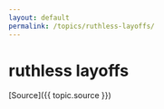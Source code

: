 ```yaml
---
layout: default
permalink: /topics/ruthless-layoffs/
---
```




# ruthless layoffs



[Source]({{ topic.source }})
